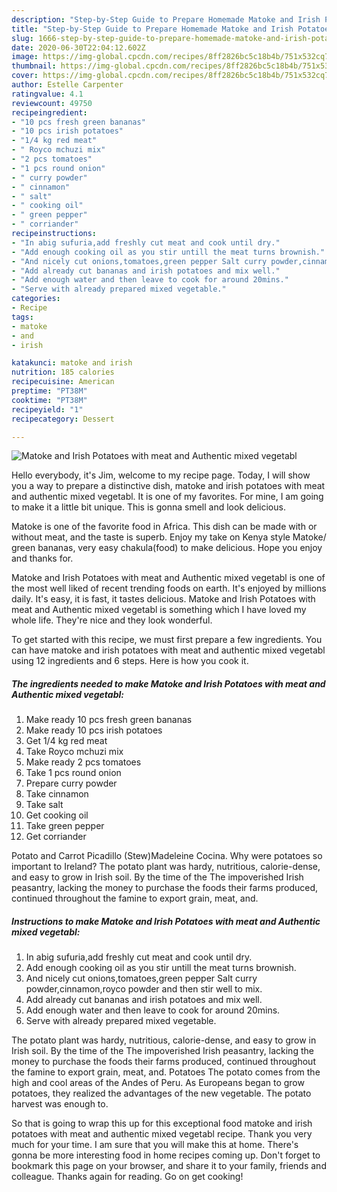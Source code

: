 ```yaml
---
description: "Step-by-Step Guide to Prepare Homemade Matoke and Irish Potatoes with meat and Authentic mixed vegetabl"
title: "Step-by-Step Guide to Prepare Homemade Matoke and Irish Potatoes with meat and Authentic mixed vegetabl"
slug: 1666-step-by-step-guide-to-prepare-homemade-matoke-and-irish-potatoes-with-meat-and-authentic-mixed-vegetabl
date: 2020-06-30T22:04:12.602Z
image: https://img-global.cpcdn.com/recipes/8ff2826bc5c18b4b/751x532cq70/matoke-and-irish-potatoes-with-meat-and-authentic-mixed-vegetabl-recipe-main-photo.jpg
thumbnail: https://img-global.cpcdn.com/recipes/8ff2826bc5c18b4b/751x532cq70/matoke-and-irish-potatoes-with-meat-and-authentic-mixed-vegetabl-recipe-main-photo.jpg
cover: https://img-global.cpcdn.com/recipes/8ff2826bc5c18b4b/751x532cq70/matoke-and-irish-potatoes-with-meat-and-authentic-mixed-vegetabl-recipe-main-photo.jpg
author: Estelle Carpenter
ratingvalue: 4.1
reviewcount: 49750
recipeingredient:
- "10 pcs fresh green bananas"
- "10 pcs irish potatoes"
- "1/4 kg red meat"
- " Royco mchuzi mix"
- "2 pcs tomatoes"
- "1 pcs round onion"
- " curry powder"
- " cinnamon"
- " salt"
- " cooking oil"
- " green pepper"
- " corriander"
recipeinstructions:
- "In abig sufuria,add freshly cut meat and cook until dry."
- "Add enough cooking oil as you stir untill the meat turns brownish."
- "And nicely cut onions,tomatoes,green pepper Salt curry powder,cinnamon,royco powder and then stir well to mix."
- "Add already cut bananas and irish potatoes and mix well."
- "Add enough water and then leave to cook for around 20mins."
- "Serve with already prepared mixed vegetable."
categories:
- Recipe
tags:
- matoke
- and
- irish

katakunci: matoke and irish 
nutrition: 185 calories
recipecuisine: American
preptime: "PT38M"
cooktime: "PT38M"
recipeyield: "1"
recipecategory: Dessert

---
```



![Matoke and Irish Potatoes with meat and Authentic mixed vegetabl](https://img-global.cpcdn.com/recipes/8ff2826bc5c18b4b/751x532cq70/matoke-and-irish-potatoes-with-meat-and-authentic-mixed-vegetabl-recipe-main-photo.jpg)

Hello everybody, it's Jim, welcome to my recipe page. Today, I will show you a way to prepare a distinctive dish, matoke and irish potatoes with meat and authentic mixed vegetabl. It is one of my favorites. For mine, I am going to make it a little bit unique. This is gonna smell and look delicious.

Matoke is one of the favorite food in Africa. This dish can be made with or without meat, and the taste is superb. Enjoy my take on Kenya style Matoke/ green bananas, very easy chakula(food) to make delicious. Hope you enjoy and thanks for.

Matoke and Irish Potatoes with meat and Authentic mixed vegetabl is one of the most well liked of recent trending foods on earth. It's enjoyed by millions daily. It's easy, it is fast, it tastes delicious. Matoke and Irish Potatoes with meat and Authentic mixed vegetabl is something which I have loved my whole life. They're nice and they look wonderful.


To get started with this recipe, we must first prepare a few ingredients. You can have matoke and irish potatoes with meat and authentic mixed vegetabl using 12 ingredients and 6 steps. Here is how you cook it.

<!--inarticleads1-->

##### The ingredients needed to make Matoke and Irish Potatoes with meat and Authentic mixed vegetabl:

1. Make ready 10 pcs fresh green bananas
1. Make ready 10 pcs irish potatoes
1. Get 1/4 kg red meat
1. Take  Royco mchuzi mix
1. Make ready 2 pcs tomatoes
1. Take 1 pcs round onion
1. Prepare  curry powder
1. Take  cinnamon
1. Take  salt
1. Get  cooking oil
1. Take  green pepper
1. Get  corriander


Potato and Carrot Picadillo (Stew)Madeleine Cocina. Why were potatoes so important to Ireland? The potato plant was hardy, nutritious, calorie-dense, and easy to grow in Irish soil. By the time of the The impoverished Irish peasantry, lacking the money to purchase the foods their farms produced, continued throughout the famine to export grain, meat, and. 

<!--inarticleads2-->

##### Instructions to make Matoke and Irish Potatoes with meat and Authentic mixed vegetabl:

1. In abig sufuria,add freshly cut meat and cook until dry.
1. Add enough cooking oil as you stir untill the meat turns brownish.
1. And nicely cut onions,tomatoes,green pepper Salt curry powder,cinnamon,royco powder and then stir well to mix.
1. Add already cut bananas and irish potatoes and mix well.
1. Add enough water and then leave to cook for around 20mins.
1. Serve with already prepared mixed vegetable.


The potato plant was hardy, nutritious, calorie-dense, and easy to grow in Irish soil. By the time of the The impoverished Irish peasantry, lacking the money to purchase the foods their farms produced, continued throughout the famine to export grain, meat, and. Potatoes The potato comes from the high and cool areas of the Andes of Peru. As Europeans began to grow potatoes, they realized the advantages of the new vegetable. The potato harvest was enough to. 

So that is going to wrap this up for this exceptional food matoke and irish potatoes with meat and authentic mixed vegetabl recipe. Thank you very much for your time. I am sure that you will make this at home. There's gonna be more interesting food in home recipes coming up. Don't forget to bookmark this page on your browser, and share it to your family, friends and colleague. Thanks again for reading. Go on get cooking!
